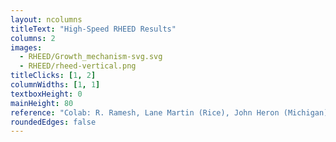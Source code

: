 ```yaml
---
layout: ncolumns
titleText: "High-Speed RHEED Results"
columns: 2
images:
  - RHEED/Growth_mechanism-svg.svg
  - RHEED/rheed-vertical.png
titleClicks: [1, 2]
columnWidths: [1, 1]
textboxHeight: 0
mainHeight: 80
reference: "Colab: R. Ramesh, Lane Martin (Rice), John Heron (Michigan)" 
roundedEdges: false
---
```

